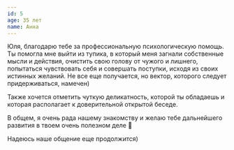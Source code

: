 ```yaml
---
id: 5
age: 35 лет
name: Анна
---
```


Юля, благодарю тебе за профессиональную психологическую помощь. Ты помогла мне выйти из тупика, в который меня загнали собственные мысли и действия, очистить свою голову от чужого и лишнего, попытаться чувствовать себя и совершать поступки, исходя из своих истинных желаний. Не все еще получается, но вектор, которого следует придерживаться, намечен)

Также хочется отметить чуткую деликатность, которой ты обладаешь и которая располагает к доверительной открытой беседе.

В общем, я очень рада нашему знакомству и желаю тебе дальнейшего развития в твоем очень полезном деле 🤍

Надеюсь наше общение еще продолжится)
